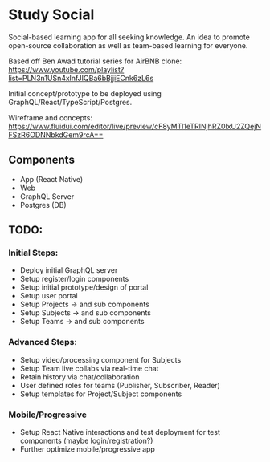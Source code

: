 # Study Social
Social-based learning app for all seeking knowledge. An idea to promote open-source collaboration as well as team-based learning for everyone.

Based off Ben Awad tutorial series for AirBNB clone: https://www.youtube.com/playlist?list=PLN3n1USn4xlnfJIQBa6bBjjiECnk6zL6s

Initial concept/prototype to be deployed using GraphQL/React/TypeScript/Postgres.

Wireframe and concepts: https://www.fluidui.com/editor/live/preview/cF8yMTl1eTRINjhRZ0lxU2ZQejNFSzR6ODNNbkdGem9rcA==

## Components
- App (React Native)
- Web
- GraphQL Server
- Postgres (DB)

## TODO:
### Initial Steps:
- Deploy initial GraphQL server
- Setup register/login components
- Setup initial prototype/design of portal
- Setup user portal
- Setup Projects -> and sub components
- Setup Subjects -> and sub components
- Setup Teams -> and sub components
### Advanced Steps:
- Setup video/processing component for Subjects
- Setup Team live collabs via real-time chat
- Retain history via chat/collaboration
- User defined roles for teams (Publisher, Subscriber, Reader)
- Setup templates for Project/Subject components
### Mobile/Progressive
- Setup React Native interactions and test deployment for test components (maybe login/registration?)
- Further optimize mobile/progressive app
